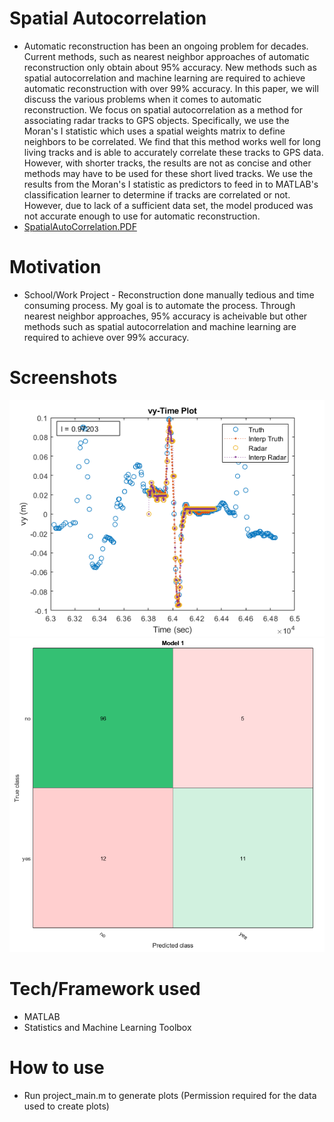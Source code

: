 # Spatial Autocorrelation
- Automatic reconstruction has been an ongoing problem for decades.  Current methods, such as nearest neighbor approaches of automatic reconstruction only obtain about 95% accuracy.  New methods such as spatial autocorrelation and machine learning are required to achieve automatic reconstruction with over 99% accuracy.  In this paper, we will discuss the various problems when it comes to automatic reconstruction.  We focus on spatial autocorrelation as a method for associating radar tracks to GPS objects.  Specifically, we use the Moran's I statistic which uses a spatial weights matrix to define neighbors to be correlated.  We find that this method works well for long living tracks and is able to accurately correlate these tracks to GPS data.  However, with shorter tracks, the results are not as concise and other methods may have to be used for these short lived tracks.  We use the results from the Moran's I statistic as predictors to feed in to MATLAB's classification learner to determine if tracks are correlated or not.  However, due to lack of a sufficient data set, the model produced was not accurate enough to use for automatic reconstruction. 
- <a href="SpatialAutoCorrelation.pdf" target="_blank">SpatialAutoCorrelation.PDF</a>

# Motivation
- School/Work Project - Reconstruction done manually tedious and time consuming process.  My goal is to automate the process.  Through nearest neighbor approaches, 95% accuracy is acheivable but other methods such as spatial autocorrelation and machine learning are required to achieve over 99% accuracy.

# Screenshots
![Alt text](track555vy.png?raw=true "track555vy")
![Alt text](confusion_matrix.PNG?raw=true "confusion_matrix")

# Tech/Framework used
- MATLAB
- Statistics and Machine Learning Toolbox

# How to use
- Run project_main.m to generate plots (Permission required for the data used to create plots)
